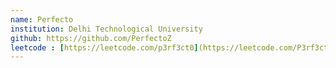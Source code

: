 ```yaml
---
name: Perfecto
institution: Delhi Technological University
github: https://github.com/PerfectoZ
leetcode : [https://leetcode.com/p3rf3ct0](https://leetcode.com/P3rf3ct0/)
---
```

